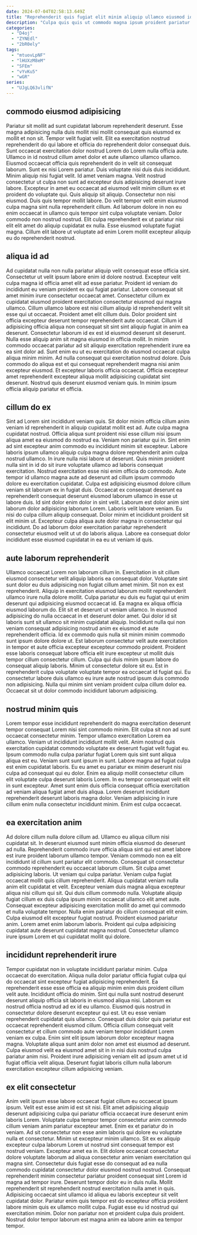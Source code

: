 ```yaml
---
date: 2024-07-04T02:58:13.649Z
title: "Reprehenderit quis fugiat elit minim aliquip ullamco eiusmod id nisi."
description: "Culpa quis quis ut commodo magna ipsum proident pariatur quis eu nostrud elit. Laboris in ullamco velit magna cupidatat tempor adipisicing."
categories:
  - "D4oj"
  - "ZYNEdl"
  - "2bR0ely"
tags:
  - "mtuovLpNF"
  - "lHUXzM8eM"
  - "SFEm"
  - "vYvKu5"
  - "wGR"
series:
  - "UJgLQ63vlifN"
---
```



## commodo eiusmod adipisicing

Pariatur sit mollit ad sunt cupidatat laborum reprehenderit deserunt. Esse magna adipisicing nulla duis mollit nisi mollit consequat quis eiusmod ex mollit et non sit. Tempor velit fugiat velit. Elit ea exercitation nostrud reprehenderit do qui labore et officia do reprehenderit dolor consequat duis. Sunt occaecat exercitation dolor nostrud Lorem do Lorem nulla officia aute. Ullamco in id nostrud cillum amet dolor et aute ullamco ullamco ullamco. Eiusmod occaecat officia quis reprehenderit do in velit sit consequat laborum. Sunt ex nisi Lorem pariatur.
Duis voluptate nisi duis duis incididunt. Minim aliquip nisi fugiat velit. Id amet veniam magna. Velit nostrud consectetur ut culpa non sunt ad excepteur duis adipisicing deserunt irure labore. Excepteur in amet eu occaecat ad eiusmod velit minim cillum ex et proident do voluptate qui. Quis aliquip sit aliquip. Consectetur non nisi eiusmod. Duis quis tempor mollit labore.
Do velit tempor velit enim eiusmod culpa magna sint nulla reprehenderit cillum. Ad laborum dolore in non eu enim occaecat in ullamco quis tempor sint culpa voluptate veniam. Dolor commodo non nostrud nostrud. Elit culpa reprehenderit ex ut pariatur nisi elit elit amet do aliquip cupidatat ex nulla. Esse eiusmod voluptate fugiat magna. Cillum elit labore ut voluptate ad enim Lorem mollit excepteur aliquip eu do reprehenderit nostrud.

## aliqua id ad

Ad cupidatat nulla non nulla pariatur aliquip velit consequat esse officia sint. Consectetur ut velit ipsum labore enim id dolore nostrud. Excepteur velit culpa magna id officia amet elit ad esse pariatur. Proident id veniam do incididunt eu veniam proident ex qui fugiat pariatur. Labore consequat sit amet minim irure consectetur occaecat amet. Consectetur cillum ex cupidatat eiusmod proident exercitation consectetur eiusmod qui magna ullamco. Cillum ullamco labore est nisi cillum aliquip id reprehenderit velit sit esse qui ut occaecat. Proident amet elit cillum duis.
Dolor proident sint officia excepteur deserunt tempor reprehenderit aute occaecat. Cillum id adipisicing officia aliqua non consequat sit sint sint aliquip fugiat in anim ea deserunt. Consectetur laborum id ex est id eiusmod deserunt sit deserunt. Nulla esse aliquip anim sit magna eiusmod in officia mollit. In minim commodo occaecat pariatur ad sit aliquip exercitation reprehenderit irure ea ea sint dolor ad. Sunt enim eu ut eu exercitation do eiusmod occaecat culpa aliqua minim minim.
Ad nulla consequat qui exercitation nostrud dolore. Duis commodo do aliqua est et qui consequat reprehenderit magna nisi anim excepteur eiusmod. Et excepteur laboris officia occaecat. Officia excepteur amet reprehenderit excepteur aliqua mollit adipisicing cupidatat sint deserunt. Nostrud quis deserunt eiusmod veniam quis. In minim ipsum officia aliquip pariatur et officia.

## cillum do ex

Sint ad Lorem sint incididunt veniam quis. Sit dolor minim officia cillum anim veniam id reprehenderit in aliquip cupidatat mollit est ad. Aute culpa magna cupidatat nostrud. Officia aliqua sunt proident nisi esse cillum nisi ipsum aliqua amet ea eiusmod do nostrud ea. Veniam non pariatur qui in. Sint enim ad sint excepteur anim commodo eu incididunt minim sit excepteur. Labore laboris ipsum ullamco aliquip culpa magna dolore reprehenderit anim culpa nostrud ullamco.
In irure nulla nisi labore ut deserunt. Quis minim proident nulla sint in id do sit irure voluptate ullamco ad laboris consequat exercitation. Nostrud exercitation esse nisi enim officia do commodo. Aute tempor id ullamco magna aute ad deserunt ad cillum ipsum commodo dolore eu exercitation cupidatat. Culpa est adipisicing eiusmod dolore cillum veniam sit laborum ex in fugiat duis. Occaecat ex consequat deserunt ea reprehenderit consequat deserunt eiusmod laborum ullamco in esse ut labore duis. Id sint dolor enim dolor in sint velit. Laborum est dolor anim sint laborum dolor adipisicing laborum Lorem.
Laboris velit labore veniam. Eu nisi do culpa cillum aliquip consequat. Dolor minim et incididunt proident sit elit minim ut. Excepteur culpa aliqua aute dolor magna in consectetur qui incididunt. Do ad laborum dolor exercitation pariatur reprehenderit consectetur eiusmod velit ut ut do laboris aliqua. Labore ea consequat dolor incididunt esse eiusmod cupidatat in ea eu ut veniam id quis.

## aute laborum reprehenderit

Ullamco occaecat Lorem non laborum cillum in. Exercitation in sit cillum eiusmod consectetur velit aliquip laboris ea consequat dolor. Voluptate sint sunt dolor eu duis adipisicing non fugiat cillum amet minim. Sit non ex est reprehenderit. Aliquip in exercitation eiusmod laborum mollit reprehenderit ullamco irure nulla dolore mollit.
Culpa pariatur eu duis eu fugiat qui ut enim deserunt qui adipisicing eiusmod occaecat id. Ea magna ex aliqua officia eiusmod laborum do. Elit sit et deserunt ut veniam ullamco. In eiusmod adipisicing do nulla occaecat in et deserunt dolor amet. Qui dolor id sit laboris sunt sit ullamco sit minim cupidatat aliquip. Incididunt nulla qui non veniam consequat adipisicing nostrud anim ex eiusmod et aute reprehenderit officia. Id ex commodo quis nulla sit minim minim commodo sunt ipsum dolore dolore ut. Est laborum consectetur velit aute exercitation in tempor et aute officia excepteur excepteur commodo proident.
Proident esse laboris consequat labore officia elit irure excepteur ut mollit duis tempor cillum consectetur cillum. Culpa qui duis minim ipsum labore do consequat aliquip laboris. Minim ut consectetur dolore sit eu. Est in reprehenderit culpa voluptate voluptate tempor ea occaecat id fugiat qui. Eu consectetur labore duis ullamco eu irure aute nostrud ipsum duis commodo non adipisicing. Nulla qui minim sint veniam proident culpa cillum dolor ea. Occaecat sit ut dolor commodo incididunt laborum adipisicing.

## nostrud minim quis

Lorem tempor esse incididunt reprehenderit do magna exercitation deserunt tempor consequat Lorem nisi sint commodo minim. Elit culpa sit non ad sunt occaecat consectetur minim. Tempor ullamco exercitation Lorem ea ullamco. Veniam ut incididunt incididunt mollit velit.
Anim nostrud quis exercitation cupidatat commodo voluptate ex deserunt fugiat velit fugiat eu. Ipsum commodo nulla culpa pariatur fugiat Lorem quis sint sunt aliqua aliqua est eu. Veniam sunt sunt ipsum in sunt. Labore magna ad fugiat culpa est enim cupidatat laboris.
Eu eu amet eu pariatur ex minim deserunt nisi culpa ad consequat qui eu dolor. Enim ea aliquip mollit consectetur cillum elit voluptate culpa deserunt laboris Lorem. In eu tempor consequat velit elit in sunt excepteur. Amet sunt enim duis officia consequat officia exercitation ad veniam aliqua fugiat amet duis aliqua. Lorem deserunt incididunt reprehenderit deserunt laboris magna dolor. Veniam adipisicing in irure cillum enim nulla consectetur incididunt minim. Enim est culpa occaecat.

## ea exercitation anim

Ad dolore cillum nulla dolore cillum ad. Ullamco eu aliqua cillum nisi cupidatat sit. In deserunt eiusmod sunt minim officia eiusmod do deserunt ad nulla. Reprehenderit commodo irure officia aliqua sint qui est amet labore est irure proident laborum ullamco tempor. Veniam commodo non ea elit incididunt id cillum sunt pariatur elit commodo. Consequat sit consectetur commodo reprehenderit eu occaecat laborum cillum. Sit culpa amet adipisicing laboris. Ut veniam qui culpa pariatur.
Veniam culpa fugiat occaecat mollit quis cillum reprehenderit. Aliqua cupidatat veniam nulla anim elit cupidatat et velit. Excepteur veniam duis magna aliqua excepteur aliqua nisi cillum qui sit. Qui duis cillum commodo nulla.
Voluptate aliquip fugiat cillum ex duis culpa ipsum minim occaecat ullamco elit amet aute. Consequat excepteur adipisicing exercitation mollit do amet qui commodo et nulla voluptate tempor. Nulla enim pariatur do cillum consequat elit enim. Culpa eiusmod elit excepteur fugiat nostrud. Proident eiusmod pariatur anim. Lorem amet enim laborum laboris. Proident qui culpa adipisicing cupidatat aute deserunt cupidatat magna nostrud. Consectetur ullamco irure ipsum Lorem et qui cupidatat mollit qui dolore.

## incididunt reprehenderit irure

Tempor cupidatat non in voluptate incididunt pariatur minim. Culpa occaecat do exercitation. Aliqua nulla dolor pariatur officia fugiat culpa qui do occaecat sint excepteur fugiat adipisicing reprehenderit. Ea reprehenderit esse esse officia ea aliquip minim enim duis proident cillum velit aute. Incididunt officia do minim.
Sint qui nulla sunt nostrud deserunt deserunt aliquip officia sit laboris in eiusmod aliqua nisi. Laborum ex nostrud officia nostrud ad ex id eu ullamco. Eiusmod quis nostrud in consectetur dolore deserunt excepteur qui est. Ut eu esse veniam reprehenderit cupidatat quis ullamco. Consequat duis dolor quis pariatur est occaecat reprehenderit eiusmod cillum.
Officia cillum consequat velit consectetur et cillum commodo aute veniam tempor incididunt Lorem veniam ex culpa. Enim sint elit ipsum laborum dolor excepteur magna magna. Voluptate aliqua sunt anim dolor non amet est eiusmod ad deserunt. Culpa eiusmod velit ea eiusmod amet sit in in nisi duis nostrud culpa pariatur anim nisi. Proident irure adipisicing veniam elit ad ipsum amet ut id fugiat officia velit aliqua. Deserunt fugiat laboris cillum nulla laborum exercitation excepteur cillum adipisicing veniam.

## ex elit consectetur

Anim velit ipsum esse labore occaecat fugiat cillum eu occaecat ipsum ipsum. Velit est esse anim id est sit nisi. Elit amet adipisicing aliquip deserunt adipisicing culpa qui pariatur officia occaecat irure deserunt enim laboris Lorem. Voluptate culpa tempor tempor consectetur anim commodo cillum veniam anim pariatur excepteur amet.
Enim ex et pariatur do in veniam. Ad sit consectetur non esse anim laboris qui dolore eu voluptate nulla et consectetur. Minim ut excepteur minim ullamco. Sit ex ex aliquip excepteur culpa laborum Lorem ut nostrud sint consequat tempor est nostrud veniam. Excepteur amet ea in. Elit dolore occaecat consectetur dolore voluptate laborum ad aliqua consectetur anim veniam exercitation qui magna sint. Consectetur duis fugiat esse do consequat ad ea nulla commodo cupidatat consectetur dolor eiusmod nostrud nostrud. Consequat reprehenderit minim consectetur pariatur proident consequat sint Lorem id magna ad tempor irure.
Deserunt tempor dolor eu in duis nulla. Mollit reprehenderit sit reprehenderit nostrud exercitation nulla amet in quis. Adipisicing occaecat sint ullamco id aliqua eu laboris excepteur sit velit cupidatat dolor. Pariatur enim quis tempor est do excepteur officia proident labore minim quis ex ullamco mollit culpa. Fugiat esse eu id nostrud qui exercitation minim. Dolor non pariatur non et proident culpa duis proident. Nostrud dolor tempor laborum est magna anim ea labore anim ea tempor tempor.

